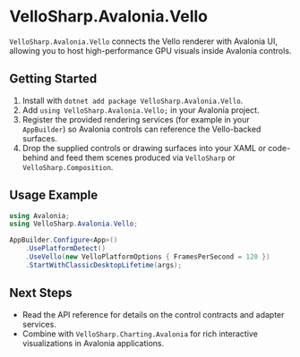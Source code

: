 # VelloSharp.Avalonia.Vello

`VelloSharp.Avalonia.Vello` connects the Vello renderer with Avalonia UI, allowing you to host high-performance GPU visuals inside Avalonia controls.

## Getting Started

1. Install with `dotnet add package VelloSharp.Avalonia.Vello`.
2. Add `using VelloSharp.Avalonia.Vello;` in your Avalonia project.
3. Register the provided rendering services (for example in your `AppBuilder`) so Avalonia controls can reference the Vello-backed surfaces.
4. Drop the supplied controls or drawing surfaces into your XAML or code-behind and feed them scenes produced via `VelloSharp` or `VelloSharp.Composition`.

## Usage Example

```csharp
using Avalonia;
using VelloSharp.Avalonia.Vello;

AppBuilder.Configure<App>()
    .UsePlatformDetect()
    .UseVello(new VelloPlatformOptions { FramesPerSecond = 120 })
    .StartWithClassicDesktopLifetime(args);
```

## Next Steps

- Read the API reference for details on the control contracts and adapter services.
- Combine with `VelloSharp.Charting.Avalonia` for rich interactive visualizations in Avalonia applications.

